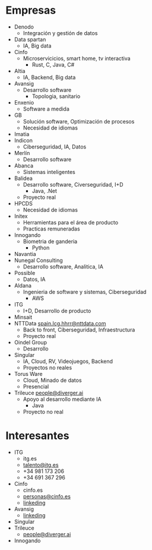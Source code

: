 # Empresas
- Denodo
	- Integración y gestión de datos
- Data spartan
	- IA, Big data
- Cinfo
	- Microservicicios, smart home, tv interactiva
		- Rust, C, Java, C#
- Altia
	- IA, Backend, Big data
- Avansig
	- Desarrollo software
		- Topologia, sanitario
- Enxenio
	- Software a medida
- GB
	- Solución software, Optimización de procesos
	- Necesidad de idiomas
- Imatia
- Indicon
	- Ciberseguridad, IA, Datos
- Merlín
	- Desarrollo software
- Abanca
	- Sistemas inteligentes
- Balidea
	- Desarrollo software, Civerseguridad, I+D
		- Java, .Net
	- Proyecto real
- HPCDS
	- Necesidad de idiomas
- Initex
	- Herramientas para el área de producto
	- Practicas remuneradas
- Innogando
	- Biometria de ganderia
		- Python
- Navantia
- Nunegal Consulting
	- Desarrollo software, Analitica, IA
- Possible
	- Datos, IA
- Aldana
	- Ingenieria de software y sistemas, Ciberseguridad
		- AWS
- ITG
	- I+D, Desarrollo de producto
- Minsait
- NTTData  spain.lcg.hhrr@nttdata.com
	- Back to front, Ciberseguridad, Infraestructura
	- Proyecto real
- Oindel Group
	- Desarrollo
- Singular
	- IA, Cloud, RV, Videojuegos, Backend
	- Proyectos no reales
- Torus Ware
	- Cloud, Minado de datos
	- Presencial
- Trileuce  people@diverger.ai
	- Apoyo al desarrollo mediante IA
		- Java
	- Proyecto no real

# Interesantes
- ITG
	- itg.es
	- talento@itg.es
	- +34 981 173 206
	- +34 691 367 296
- Cinfo
	- cinfo.es
	- personas@cinfo.es
	- [linkeding](https://www.linkedin.com/company/cinfotv/)
- Avansig
	- [linkeding](https://www.linkedin.com/company/avansig/)
- Singular
- Trileuce
	- people@diverger.ai
- Innogando